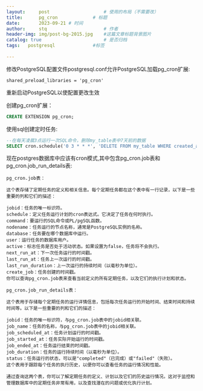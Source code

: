 ```yaml
---
layout:     post   				    # 使用的布局（不需要改）
title:      pg_cron				# 标题 
date:       2023-09-21 # 时间
author:     stq 					# 作者
header-img: img/post-bg-2015.jpg 	#这篇文章标题背景图片
catalog: true 						# 是否归档
tags:	postgresql				#标签
   
---
```

修改PostgreSQL配置文件postgresql.conf允许PostgreSQL加载pg_cron扩展:
```
shared_preload_libraries = 'pg_cron'

```

重新启动PostgreSQL以使配置更改生效

创建pg_cron扩展：
```sql
CREATE EXTENSION pg_cron;
```


使用sql创建定时任务:

```sql
--在每天凌晨3点运行一次SQL命令，删除my_table表中7天前的数据
SELECT cron.schedule('0 3 * * *', 'DELETE FROM my_table WHERE created_at < NOW() - interval ''7 days''');
```
现在postgres数据库中应该有cron模式,其中包含pg_cron.job表和pg_cron.job_run_details表:
```
pg_cron.job表：

这个表存储了定期任务的定义和相关信息。每个定期任务都在这个表中有一行记录，以下是一些重要的列和它们的描述：

jobid：任务的唯一标识符。
schedule：定义任务运行计划的cron表达式。它决定了任务在何时执行。
command：要运行的SQL命令或PL/pgSQL函数。
nodename：任务运行的节点名称，通常是PostgreSQL实例的名称。
database：任务要在哪个数据库中运行。
user：运行任务的数据库用户。
active：标志任务是否处于活动状态。如果设置为false，任务将不会执行。
next_run_at：下一次任务运行的时间戳。
last_run_at：任务上一次运行的时间戳。
last_run_duration：上一次运行的持续时间（以毫秒为单位）。
create_job：任务创建的时间戳。
你可以查询pg_cron.job表来查看当前定义的所有定期任务，以及它们的执行计划和状态。

pg_cron.job_run_details表：

这个表用于存储每个定期任务的运行详情信息，包括每次任务运行的开始时间、结束时间和持续时间等。以下是一些重要的列和它们的描述：

jobid：任务的唯一标识符，与pg_cron.job表中的jobid相关联。
job_name：任务的名称，与pg_cron.job表中的jobid相关联。
job_scheduled_at：任务计划运行的时间戳。
job_started_at：任务实际开始运行的时间戳。
job_ended_at：任务运行结束的时间戳。
job_duration：任务的运行持续时间（以毫秒为单位）。
status：任务运行的状态，可以是"completed"（已完成）或"failed"（失败）。
这个表用于跟踪每个任务的执行历史，以便你可以查看任务的运行情况和性能。

通过查询这两个表，你可以了解定期任务的定义、计划以及它们的历史运行情况。这对于监控和管理数据库中的定期任务非常有用，以及查找潜在的问题或优化执行计划。
```
